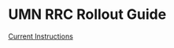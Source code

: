 # UMN RRC Rollout Guide


[Current Instructions](https://docs.google.com/document/d/1yiaLmSGB0b6edEtPiq5zxJyt5DQrujV8U-ERAgallcw/edit)
